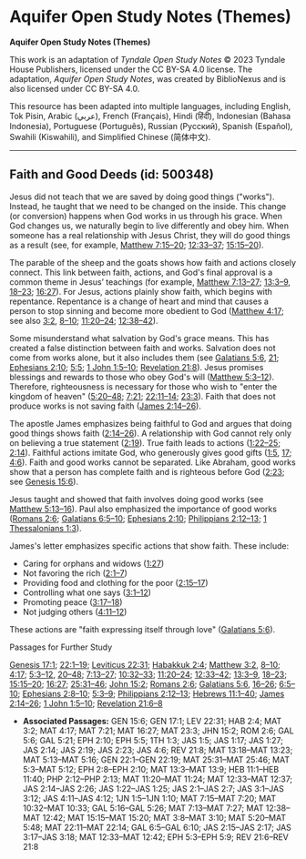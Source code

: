 # Aquifer Open Study Notes (Themes)

**Aquifer Open Study Notes (Themes)**

This work is an adaptation of *Tyndale Open Study Notes* © 2023 Tyndale House Publishers, licensed under the CC BY\-SA 4\.0 license. The adaptation, *Aquifer Open Study Notes*, was created by BiblioNexus and is also licensed under CC BY\-SA 4\.0\.

This resource has been adapted into multiple languages, including English, Tok Pisin, Arabic (عربي), French (Français), Hindi (हिंदी), Indonesian (Bahasa Indonesia), Portuguese (Português), Russian (Русский), Spanish (Español), Swahili (Kiswahili), and Simplified Chinese (简体中文).



--------------------------------

## Faith and Good Deeds (id: 500348)

Jesus did not teach that we are saved by doing good things ("works"). Instead, he taught that we need to be changed on the inside. This change (or conversion) happens when God works in us through his grace. When God changes us, we naturally begin to live differently and obey him. When someone has a real relationship with Jesus Christ, they will do good things as a result (see, for example, [Matthew 7:15–20](https://ref.ly/Matt7:15-Matt7:20); [12:33–37](https://ref.ly/Matt12:33-Matt12:37); [15:15–20](https://ref.ly/Matt15:15-Matt15:20)).

The parable of the sheep and the goats shows how faith and actions closely connect. This link between faith, actions, and God's final approval is a common theme in Jesus’ teachings (for example, [Matthew 7:13–27](https://ref.ly/Matt7:13-Matt7:27); [13:3–9](https://ref.ly/Matt13:3-Matt13:9), [18–23](https://ref.ly/Matt13:18-Matt13:23); [16:27](https://ref.ly/Matt16:27)). For Jesus, actions plainly show faith, which begins with repentance. Repentance is a change of heart and mind that causes a person to stop sinning and become more obedient to God ([Matthew 4:17](https://ref.ly/Matt4:17); see also [3:2](https://ref.ly/Matt3:2), [8–10](https://ref.ly/Matt3:8-Matt3:10); [11:20–24](https://ref.ly/Matt11:20-Matt11:24); [12:38–42](https://ref.ly/Matt12:38-Matt12:42)).

Some misunderstand what salvation by God's grace means. This has created a false distinction between faith and works. Salvation does not come from works alone, but it also includes them (see [Galatians 5:6](https://ref.ly/Gal5:6), [21](https://ref.ly/Gal5:21); [Ephesians 2:10](https://ref.ly/Eph2:10); [5:5](https://ref.ly/Eph5:5); [1 John 1:5–10](https://ref.ly/1John1:5-1John1:10); [Revelation 21:8](https://ref.ly/Rev21:8)). Jesus promises blessings and rewards to those who obey God's will ([Matthew 5:3–12](https://ref.ly/Matt5:3-Matt5:12)). Therefore, righteousness is necessary for those who wish to "enter the kingdom of heaven" ([5:20–48](https://ref.ly/Matt5:20-Matt5:48); [7:21](https://ref.ly/Matt7:21); [22:11–14](https://ref.ly/Matt22:11-Matt22:14); [23:3](https://ref.ly/Matt23:3)). Faith that does not produce works is not saving faith ([James 2:14–26](https://ref.ly/Jas2:14-Jas2:26)).

The apostle James emphasizes being faithful to God and argues that doing good things shows faith ([2:14–26](https://ref.ly/Jas2:14-Jas2:26)). A relationship with God cannot rely only on believing a true statement ([2:19](https://ref.ly/Jas2:19)). True faith leads to actions ([1:22–25](https://ref.ly/Jas1:22-Jas1:25); [2:14](https://ref.ly/Jas2:14)). Faithful actions imitate God, who generously gives good gifts ([1:5](https://ref.ly/Jas1:5), [17](https://ref.ly/Jas1:17); [4:6](https://ref.ly/Jas4:6)). Faith and good works cannot be separated. Like Abraham, good works show that a person has complete faith and is righteous before God ([2:23](https://ref.ly/Jas2:23); see [Genesis 15:6](https://ref.ly/Gen15:6)).

Jesus taught and showed that faith involves doing good works (see [Matthew 5:13–16](https://ref.ly/Matt5:13-Matt5:16)). Paul also emphasized the importance of good works ([Romans 2:6](https://ref.ly/Rom2:6); [Galatians 6:5–10](https://ref.ly/Gal6:5-Gal6:10); [Ephesians 2:10](https://ref.ly/Eph2:10); [Philippians 2:12–13](https://ref.ly/Phil2:12-Phil2:13); [1 Thessalonians 1:3](https://ref.ly/1Thess1:3)). 

James's letter emphasizes specific actions that show faith. These include: 

* Caring for orphans and widows ([1:27](https://ref.ly/Jas1:27))
* Not favoring the rich ([2:1–7](https://ref.ly/Jas2:1-Jas2:7))
* Providing food and clothing for the poor ([2:15–17](https://ref.ly/Jas2:15-Jas2:17))
* Controlling what one says ([3:1–12](https://ref.ly/Jas3:1-Jas3:12))
* Promoting peace ([3:17–18](https://ref.ly/Jas3:17-Jas3:18))
* Not judging others ([4:11–12](https://ref.ly/Jas4:11-Jas4:12))

These actions are "faith expressing itself through love" ([Galatians 5:6](https://ref.ly/Gal5:6)).

Passages for Further Study

[Genesis 17:1](https://ref.ly/Gen17:1); [22:1–19](https://ref.ly/Gen22:1-Gen22:19); [Leviticus 22:31](https://ref.ly/Lev22:31); [Habakkuk 2:4](https://ref.ly/Hab2:4); [Matthew 3:2](https://ref.ly/Matt3:2), [8–10](https://ref.ly/Matt3:8-Matt3:10); [4:17](https://ref.ly/Matt4:17); [5:3–12](https://ref.ly/Matt5:3-Matt5:12), [20–48](https://ref.ly/Matt5:20-Matt5:48); [7:13–27](https://ref.ly/Matt7:13-Matt7:27); [10:32–33](https://ref.ly/Matt10:32-Matt10:33); [11:20–24](https://ref.ly/Matt11:20-Matt11:24); [12:33–42](https://ref.ly/Matt12:33-Matt12:42); [13:3–9](https://ref.ly/Matt13:3-Matt13:9), [18–23](https://ref.ly/Matt13:18-Matt13:23); [15:15–20](https://ref.ly/Matt15:15-Matt15:20); [16:27](https://ref.ly/Matt16:27); [25:31–46](https://ref.ly/Matt25:31-Matt25:46); [John 15:2](https://ref.ly/John15:2); [Romans 2:6](https://ref.ly/Rom2:6); [Galatians 5:6](https://ref.ly/Gal5:6), [16–26](https://ref.ly/Gal5:16-Gal5:26); [6:5–10](https://ref.ly/Gal6:5-Gal6:10); [Ephesians 2:8–10](https://ref.ly/Eph2:8-Eph2:10); [5:3–9](https://ref.ly/Eph5:3-Eph5:9); [Philippians 2:12–13](https://ref.ly/Phil2:12-Phil2:13); [Hebrews 11:1–40](https://ref.ly/Heb11:1-Heb11:40); [James 2:14–26](https://ref.ly/Jas2:14-Jas2:26); [1 John 1:5–10](https://ref.ly/1John1:5-1John1:10); [Revelation 21:6–8](https://ref.ly/Rev21:6-Rev21:8)

* **Associated Passages:** GEN 15:6; GEN 17:1; LEV 22:31; HAB 2:4; MAT 3:2; MAT 4:17; MAT 7:21; MAT 16:27; MAT 23:3; JHN 15:2; ROM 2:6; GAL 5:6; GAL 5:21; EPH 2:10; EPH 5:5; 1TH 1:3; JAS 1:5; JAS 1:17; JAS 1:27; JAS 2:14; JAS 2:19; JAS 2:23; JAS 4:6; REV 21:8; MAT 13:18–MAT 13:23; MAT 5:13–MAT 5:16; GEN 22:1–GEN 22:19; MAT 25:31–MAT 25:46; MAT 5:3–MAT 5:12; EPH 2:8–EPH 2:10; MAT 13:3–MAT 13:9; HEB 11:1–HEB 11:40; PHP 2:12–PHP 2:13; MAT 11:20–MAT 11:24; MAT 12:33–MAT 12:37; JAS 2:14–JAS 2:26; JAS 1:22–JAS 1:25; JAS 2:1–JAS 2:7; JAS 3:1–JAS 3:12; JAS 4:11–JAS 4:12; 1JN 1:5–1JN 1:10; MAT 7:15–MAT 7:20; MAT 10:32–MAT 10:33; GAL 5:16–GAL 5:26; MAT 7:13–MAT 7:27; MAT 12:38–MAT 12:42; MAT 15:15–MAT 15:20; MAT 3:8–MAT 3:10; MAT 5:20–MAT 5:48; MAT 22:11–MAT 22:14; GAL 6:5–GAL 6:10; JAS 2:15–JAS 2:17; JAS 3:17–JAS 3:18; MAT 12:33–MAT 12:42; EPH 5:3–EPH 5:9; REV 21:6–REV 21:8

